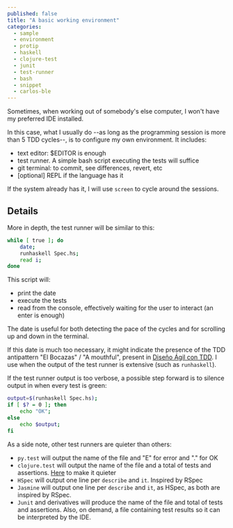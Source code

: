 ```yaml
---
published: false
title: "A basic working environment"
categories:
  - sample
  - environment
  - protip
  - haskell
  - clojure-test
  - junit
  - test-runner
  - bash
  - snippet
  - carlos-ble
---
```


Sometimes, when working out of somebody's else computer, I won't have my preferred IDE installed. 

In this case, what I usually do --as long as the programming session is more than 5 TDD cycles--, is to configure my own environment. It includes:

  * text editor: $EDITOR is enough
  * test runner. A simple bash script executing the tests will suffice
  * git terminal: to commit, see differences, revert, etc
  * [optional] REPL if the language has it

If the system already has it, I will use ``screen`` to cycle around the sessions.

## Details

More in depth, the test runner will be similar to this:

```bash
while [ true ]; do
    date;
    runhaskell Spec.hs;
    read i;
done
```

This script will:

  * print the date
  * execute the tests
  * read from the console, effectively waiting for the user to interact (an enter is enough)

The date is useful for both detecting the pace of the cycles and for scrolling up and down in the terminal.

If this date is much too necessary, it might indicate the presence of the TDD antipattern "El Bocazas" / "A mouthful", present in [Diseño Ágil con TDD](http://www.carlosble.com/downloads/disenoAgilConTdd_ebook.pdf). I use when the output of the test runner is extensive (such as ``runhaskell``).

If the test runner output is too verbose, a possible step forward is to silence output in when every test is green:

```bash
output=$(runhaskell Spec.hs);
if [ $? = 0 ]; then
    echo "OK";
else
    echo $output;
fi
```

As a side note, other test runners are quieter than others:

  * ``py.test`` will output the name of the file and "E" for error and "." for OK
  * ``clojure.test`` will output the name of the file and a total of tests and assertions. [Here](http://jakemccrary.com/blog/2015/04/25/quieter-clojure-dot-test-output/) to make it quieter
  * ``HSpec`` will output one line per ``describe`` and ``it``. Inspired by RSpec
  * ``Jasmine`` will output one line per ``describe`` and ``it``, as HSpec, as both are inspired by RSpec.
  * ``Junit`` and derivatives will produce the name of the file and total of tests and assertions. Also, on demand, a file containing test results so it can be interpreted by the IDE.
